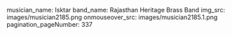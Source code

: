 musician_name: Isktar
band_name: Rajasthan Heritage Brass Band
img_src: images/musician2185.png
onmouseover_src: images/musician2185.1.png
pagination_pageNumber: 337